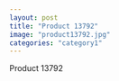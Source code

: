 ```yaml
---
layout: post
title: "Product 13792"
image: "product13792.jpg"
categories: "category1"
---
```

Product 13792
